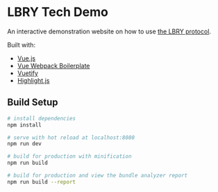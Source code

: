 # LBRY Tech Demo

An interactive demonstration website on how to use [the LBRY protocol](https://lbry.io/).

Built with:

* [Vue.js](https://vuejs.org/)
* [Vue Webpack Boilerplate](https://github.com/vuejs-templates/webpack)
* [Vuetify](https://vuetifyjs.com/)
* [Highlight.js](https://highlightjs.org/)

## Build Setup

``` bash
# install dependencies
npm install

# serve with hot reload at localhost:8080
npm run dev

# build for production with minification
npm run build

# build for production and view the bundle analyzer report
npm run build --report
```
